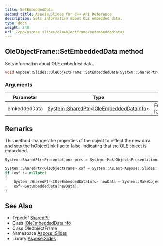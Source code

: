 ```yaml
---
title: SetEmbeddedData
second_title: Aspose.Slides for C++ API Reference
description: Sets information about OLE embedded data.
type: docs
weight: 248
url: /cpp/aspose.slides/oleobjectframe/setembeddeddata/
---
```

## OleObjectFrame::SetEmbeddedData method


Sets information about OLE embedded data.

```cpp
void Aspose::Slides::OleObjectFrame::SetEmbeddedData(System::SharedPtr<IOleEmbeddedDataInfo> embeddedData) override
```


### Arguments

| Parameter | Type | Description |
| --- | --- | --- |
| embeddedData | [System::SharedPtr](../../../system/sharedptr/)\<[IOleEmbeddedDataInfo](../../ioleembeddeddatainfo/)\> | Embedded data [IOleEmbeddedDataInfo](../../ioleembeddeddatainfo/) |
## Remarks


This method changes the properties of the object to reflect the new data and sets the IsObjectLink flag to false, indicating that the OLE object is embedded. 



```cpp
System::SharedPtr<Presentation> pres = System::MakeObject<Presentation>(u"SomePresentation.pptx");

System::SharedPtr<OleObjectFrame> oof = System::AsCast<Aspose::Slides::OleObjectFrame>(pres->get_Slides()->idx_get(0)->get_Shapes()->idx_get(0));
if (oof != nullptr)
{
    System::SharedPtr<IOleEmbeddedDataInfo> newData = System::MakeObject<OleEmbeddedDataInfo>(System::IO::File::ReadAllBytes(u"Picture.png"), u"png");
    oof->SetEmbeddedData(newData);
}
```

## See Also

* Typedef [SharedPtr](../../../system/sharedptr/)
* Class [IOleEmbeddedDataInfo](../../ioleembeddeddatainfo/)
* Class [OleObjectFrame](../)
* Namespace [Aspose::Slides](../../)
* Library [Aspose.Slides](../../../)

